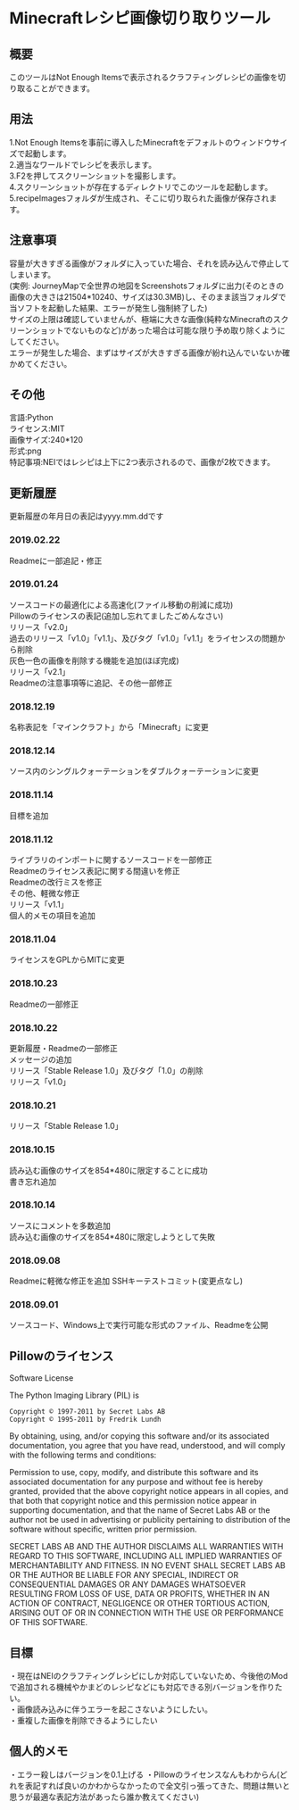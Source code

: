 # Minecraftレシピ画像切り取りツール

## 概要

このツールはNot Enough Itemsで表示されるクラフティングレシピの画像を切り取ることができます。

## 用法

1.Not Enough Itemsを事前に導入したMinecraftをデフォルトのウィンドウサイズで起動します。  
2.適当なワールドでレシピを表示します。  
3.F2を押してスクリーンショットを撮影します。  
4.スクリーンショットが存在するディレクトリでこのツールを起動します。  
5.recipeImagesフォルダが生成され、そこに切り取られた画像が保存されます。  

## 注意事項

容量が大きすぎる画像がフォルダに入っていた場合、それを読み込んで停止してしまいます。  
(実例: JourneyMapで全世界の地図をScreenshotsフォルダに出力(そのときの画像の大きさは21504*10240、サイズは30.3MB)し、そのまま該当フォルダで当ソフトを起動した結果、エラーが発生し強制終了した)  
サイズの上限は確認していませんが、極端に大きな画像(純粋なMinecraftのスクリーンショットでないものなど)があった場合は可能な限り予め取り除くようにしてください。  
エラーが発生した場合、まずはサイズが大きすぎる画像が紛れ込んでいないか確かめてください。

## その他

言語:Python  
ライセンス:MIT  
画像サイズ:240*120  
形式:png  
特記事項:NEIではレシピは上下に2つ表示されるので、画像が2枚できます。

## 更新履歴

更新履歴の年月日の表記はyyyy.mm.ddです

### 2019.02.22

Readmeに一部追記・修正

### 2019.01.24

ソースコードの最適化による高速化(ファイル移動の削減に成功)  
Pillowのライセンスの表記(追加し忘れてましたごめんなさい)  
リリース「v2.0」  
過去のリリース「v1.0」「v1.1」、及びタグ「v1.0」「v1.1」をライセンスの問題から削除  
灰色一色の画像を削除する機能を追加(ほぼ完成)  
リリース「v2.1」  
Readmeの注意事項等に追記、その他一部修正

### 2018.12.19

名称表記を「マインクラフト」から「Minecraft」に変更

### 2018.12.14

ソース内のシングルクォーテーションをダブルクォーテーションに変更

### 2018.11.14

目標を追加

### 2018.11.12

ライブラリのインポートに関するソースコードを一部修正  
Readmeのライセンス表記に関する間違いを修正  
Readmeの改行ミスを修正  
その他、軽微な修正  
リリース「v1.1」  
個人的メモの項目を追加

### 2018.11.04

ライセンスをGPLからMITに変更

### 2018.10.23

Readmeの一部修正

### 2018.10.22

更新履歴・Readmeの一部修正  
メッセージの追加  
リリース「Stable Release 1.0」及びタグ「1.0」の削除  
リリース「v1.0」

### 2018.10.21

リリース「Stable Release 1.0」

### 2018.10.15

読み込む画像のサイズを854*480に限定することに成功  
書き忘れ追加

### 2018.10.14

ソースにコメントを多数追加  
読み込む画像のサイズを854*480に限定しようとして失敗

### 2018.09.08

Readmeに軽微な修正を追加
SSHキーテストコミット(変更点なし)

### 2018.09.01

ソースコード、Windows上で実行可能な形式のファイル、Readmeを公開

## Pillowのライセンス

Software License  

The Python Imaging Library (PIL) is  

    Copyright © 1997-2011 by Secret Labs AB  
    Copyright © 1995-2011 by Fredrik Lundh  

By obtaining, using, and/or copying this software and/or its associated documentation, you agree that you have read, understood, and will comply with the following terms and conditions:  

Permission to use, copy, modify, and distribute this software and its associated documentation for any purpose and without fee is hereby granted, provided that the above copyright notice appears in all copies, and that both that copyright notice and this permission notice appear in supporting documentation, and that the name of Secret Labs AB or the author not be used in advertising or publicity pertaining to distribution of the software without specific, written prior permission.  

SECRET LABS AB AND THE AUTHOR DISCLAIMS ALL WARRANTIES WITH REGARD TO THIS SOFTWARE, INCLUDING ALL IMPLIED WARRANTIES OF MERCHANTABILITY AND FITNESS. IN NO EVENT SHALL SECRET LABS AB OR THE AUTHOR BE LIABLE FOR ANY SPECIAL, INDIRECT OR CONSEQUENTIAL DAMAGES OR ANY DAMAGES WHATSOEVER RESULTING FROM LOSS OF USE, DATA OR PROFITS, WHETHER IN AN ACTION OF CONTRACT, NEGLIGENCE OR OTHER TORTIOUS ACTION, ARISING OUT OF OR IN CONNECTION WITH THE USE OR PERFORMANCE OF THIS SOFTWARE.  

## 目標

・現在はNEIのクラフティングレシピにしか対応していないため、今後他のModで追加される機械やかまどのレシピなどにも対応できる別バージョンを作りたい。  
・画像読み込みに伴うエラーを起こさないようにしたい。  
・重複した画像を削除できるようにしたい

## 個人的メモ

・エラー殺しはバージョンを0.1上げる
・Pillowのライセンスなんもわからん(どれを表記すれば良いのかわからなかったので全文引っ張ってきた、問題は無いと思うが最適な表記方法があったら誰か教えてください)